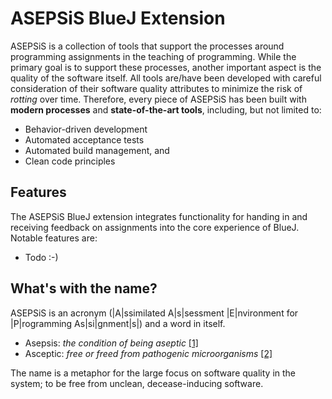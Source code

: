 ASEPSiS BlueJ Extension
======
ASEPSiS is a collection of tools that support the processes around programming assignments in the teaching of programming.
While the primary goal is to support these processes, another important aspect is the quality of the software itself.
All tools are/have been developed with careful consideration of their software quality attributes to minimize the risk
of *rotting* over time. Therefore, every piece of ASEPSiS has been built with **modern processes** and **state-of-the-art tools**,
including, but not limited to:

* Behavior-driven development
* Automated acceptance tests
* Automated build management, and
* Clean code principles

## Features
The ASEPSiS BlueJ extension integrates functionality for handing in and receiving feedback on assignments into the core experience
of BlueJ. Notable features are:

* Todo :-)

## What's with the name?
ASEPSiS is an acronym (|A|ssimilated A|s|sessment |E|nvironment for |P|rogramming As|si|gnment|s|) and a word in itself.

* Asepsis: *the condition of being aseptic* [[1]](http://www.merriam-webster.com/dictionary/asepsis)
* Asceptic: *free or freed from pathogenic microorganisms* [[2]](http://www.merriam-webster.com/dictionary/aseptic)

The name is a metaphor for the large focus on software quality in the system; to be free from unclean, decease-inducing software.
